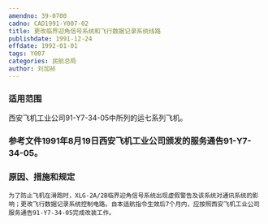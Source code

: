 ```yaml
---
amendno: 39-0700
cadno: CAD1991-Y007-02
title: 更改临界迎角信号系统和飞行数据记录系统线路
publishdate: 1991-12-24
effdate: 1992-01-01
tags: Y007
categories: 民航总局
author: 刘加祯
---
```


### 适用范围 
西安飞机工业公司91-Y7-34-05中所列的运七系列飞机。

### 参考文件1991年8月19日西安飞机工业公司颁发的服务通告91-Y7-34-05。

### 原因、措施和规定 
    为了防止飞机在滑跑时，XLG-2A/2B临界迎角信号系统出现虚假警告及该系统对通讯系统的影响；更改飞行数据记录系统控制电路。自本适航指令生效后7个月内，应按照西安飞机工业公司服务通告91-Y7-34-05完成改装工作。
